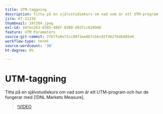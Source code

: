 ```yaml
---
title: UTM-taggning
description: Titta på en självstudiekurs om vad som är ett UTM-program och hur de fungerar med [!DNL Marketo Measure].
jira: KT-11234
thumbnail: 347204.jpeg
exl-id: 447ec263-6585-409f-8300-d92fcc6289d6
feature: UTM Parameters
source-git-commit: 2fb7fa9e72cc89f3ae867cbbc02fd62fb4b485e6
workflow-type: tm+mt
source-wordcount: '30'
ht-degree: 0%

---
```


# UTM-taggning

Titta på en självstudiekurs om vad som är ett UTM-program och hur de fungerar med [!DNL Marketo Measure].

>[!VIDEO](https://video.tv.adobe.com/v/347204/?quality=12&learn=on)
